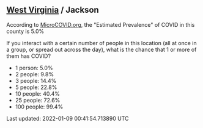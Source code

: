 
## [West Virginia](/united-states/west-virginia) / Jackson

According to [MicroCOVID.org](http://microcovid.org),
the "Estimated Prevalence" of COVID in this county is 5.0%

If you interact with a certain number of people in this location
(all at once in a group, or spread out across the day), what is the chance that
1 or more of them has COVID?

- 1 person: 5.0%
- 2 people: 9.8%
- 3 people: 14.4%
- 5 people: 22.8%
- 10 people: 40.4%
- 25 people: 72.6%
- 100 people: 99.4%

Last updated: 2022-01-09 00:41:54.713890 UTC
